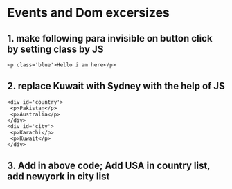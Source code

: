 # Events and Dom excersizes
## 1. make following para invisible on button click by setting class by JS
``` <p class='blue'>Hello i am here</p> ```
## 2. replace Kuwait with Sydney with the help of JS
``` 
<div id='country'>
 <p>Pakistan</p>
 <p>Australia</p>
</div>
<div id='city'>
 <p>Karachi</p>
 <p>Kuwait</p>
</div>
```
## 3. Add in above code; Add USA in country list, add newyork in city list
